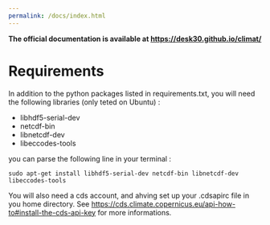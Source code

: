 ```yaml
---
permalink: /docs/index.html
---
```


**The official documentation is available at https://desk30.github.io/climat/**

# Requirements

In addition to the python packages listed in requirements.txt, you will need the following libraries (only teted on Ubuntu) : 
 * libhdf5-serial-dev
 * netcdf-bin
 * libnetcdf-dev
 * libeccodes-tools

you can parse the following line in your terminal : 

`sudo apt-get install libhdf5-serial-dev netcdf-bin libnetcdf-dev libeccodes-tools`

You will also need a cds account, and ahving set up your .cdsapirc file in you home directory.
See https://cds.climate.copernicus.eu/api-how-to#install-the-cds-api-key for more informations.   